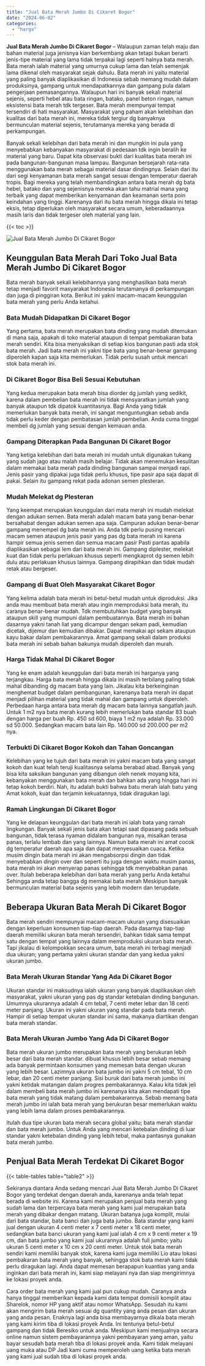 ```yaml
---
title: "Jual Bata Merah Jumbo Di Cikaret Bogor"
date: "2024-06-02"
categories: 
  - "harga"
---
```


**Jual Bata Merah Jumbo Di Cikaret Bogor** – Walaupun zaman telah maju dan bahan material juga jenisnya kian berkembang akan tetapi bukan berarti jenis-tipe material yang lama tidak terpakai lagi seperti halnya bata merah. Bata merah ialah material yang umurnya cukup lama dan telah semenjak lama dikenal oleh masyarakat sejak dahulu. Bata merah ini yaitu material yang paling banyak diaplikasikan di Indonesia sebab memang mudah dalam produksinya, gampang untuk mendapatkannya dan gampang pula dalam pengerjaan pemasangannya. Walaupun hari ini banyak sekali material sejenis, seperti hebel atau bata ringan, batako, panel beton ringan, namun eksistensi bata merah tdk tergeser. Bata merah mempunyai tempat tersendiri di hati masyarakat. Masyarakat yang paham akan kelebihan dan kualitas dari bata merah ini, mereka tidak tergiur dg banyaknya bermunculan material sejenis, terutamanya mereka yang berada di perkampungan.

Banyak sekali kelebihan dari bata merah ini dan mungkin ini pula yang menyebabkan kebanyakan masyarakat di pedesaan tdk ingin beralih ke material yang baru. Dapat kita observasi bukti dari kualitas bata merah ini pada bangunan-bangunan masa lampau. Bangunan bersejarah rata-rata menggunakan bata merah sebagai material dasar dindingnya. Selain dari itu dari segi kenyamanan bata merah sangat sesuai dengan temperatur daerah tropis. Bagi mereka yang telah membandingkan antara bata merah dg bata hebel, batako dan yang sejenisnya mereka akan tahu matrial mana yang terbaik yang dapat memberikan kenyamanan dan keamanan serta poin keindahan yang tinggi. Karenanya dari itu bata merah hingga dikala ini tetap eksis, tetap diperlukan oleh masyarakat secara umum, keberadaannya masih laris dan tidak tergeser oleh material yang lain.

{{< toc >}}

![Jual Bata Merah Jumbo Di Cikaret Bogor](/images/jual-bata-merah-19.png)

## Keunggulan Bata Merah Dari Toko Jual Bata Merah Jumbo Di Cikaret Bogor

Bata merah banyak sekali kelebihannya yang menghasilkan bata merah tetap menjadi favorit masyarakat Indonesia terutamanya di perkampungan dan juga di pinggiran kota. Berikut ini yakni macam-macam keunggulan bata merah yang perlu Anda ketahui.

### Bata Mudah Didapatkan Di Cikaret Bogor

Yang pertama, bata merah merupakan bata dinding yang mudah ditemukan di mana saja, apakah di toko material ataupun di tempat pembakaran bata merah sendiri. Kita bisa menyaksikan di setiap kios bangunan pasti ada stok bata merah. Jadi bata merah ini yakni tipe bata yang benar-benar gampang diperoleh kapan saja kita memerlukan. Tidak perlu susah untuk mencari stok bata merah ini.

### Di Cikaret Bogor Bisa Beli Sesuai Kebutuhan

Yang kedua merupakan bata merah bisa diorder dg jumlah yang sedikit, karena dalam pembelian bata merah ini tidak mensyaratkan jumlah yang banyak ataupun tdk dipatok kuantitasnya. Bagi Anda yang tidak memerlukan banyak bata merah, ini sangat menguntungkan sebab anda tidak perlu keder dengan pembatasan jumlah pembelian. Anda cuma tinggal membeli dg jumlah yang sesuai dengan kemauan anda.

### Gampang Diterapkan Pada Bangunan Di Cikaret Bogor

Yang ketiga kelebihan dari bata merah ini mudah untuk digunakan tukang yang sudah jago atau malah masih belajar. Tidak akan menemukan kesulitan dalam memakai bata merah pada dinding bangunan sampai menjadi rapi. Jenis pasir yang dipakai juga tidak perlu khusus, tipe pasir apa saja dapat di pakai. Selain itu gampang rekat pada adonan semen plesteran.

### Mudah Melekat dg Plesteran

Yang keempat merupakan keunggulan dari mata merah ini mudah melekat dengan adukan semen. Bata merah adalah macam bata yang benar-benar bersahabat dengan adukan semen apa saja. Campuran adukan benar-benar gampang menempel dg bata merah ini. Anda tdk perlu pusing mencari macam semen ataupun jenis pasir yang pas dg bata merah ini karena hampir semua jenis semen dan semua macam pasir Pasti pantas apabila diaplikasikan sebagai lem dari bata merah ini. Gampang diplester, melekat kuat dan tidak perlu perlakuan khusus seperti mengkaprot dg semen lebih dulu atau perlakuan khusus lainnya. Gampang dirapihkan dan tidak mudah retak atau bergeser.

### Gampang di Buat Oleh Masyarakat Cikaret Bogor

Yang kelima adalah bata merah ini betul-betul mudah untuk diproduksi. Jika anda mau membuat bata merah atau ingin memproduksi bata merah, itu caranya benar-benar mudah. Tdk membutuhkan budget yang banyak ataupun skill yang mumpuni dalam pembuatannya. Bata merah ini bahan dasarnya yakni tanah liat yang dicampur dengan sekam padi, kemudian dicetak, dijemur dan kemudian dibakar. Dapat memakai api sekam ataupun kayu bakar dalam pembakarannya. Amat gampang sekali dalam produksi bata merah ini sebab bahan bakunya mudah diperoleh dan murah.

### Harga Tidak Mahal Di Cikaret Bogor

Yang ke enam adalah keunggulan dari bata merah ini harganya yang terjangkau. Harga bata merah hingga dikala ini masih terbilang paling tidak mahal dibanding dg macam bata yang lain. Jikalau kita berkeinginan menghemat budget dalam pembangunan, karenanya bata merah ini dapat menjadi pilihan material yang tidak mahal dan gampang untuk diperoleh. Perbedaan harga antara bata merah dg macam bata lainnya sangatlah jauh. Untuk 1 m2 nya bata merah kurang lebih memerlukan bata standar 83 buah dengan harga per buah Rp. 450 sd 600, biaya 1 m2 nya adalah Rp. 33.000 sd 50.000. Sedangkan macam bata lain Rp. 140.000 sd 200.000 per m2 nya.

### Terbukti Di Cikaret Bogor Kokoh dan Tahan Goncangan

Kelebihan yang ke tujuh dari bata merah ini yakni macam bata yang sangat kokoh dan kuat telah teruji kualitasnya selama berabad abad. Banyak yang bisa kita saksikan bangunan yang dibangun oleh nenek moyang kita, kebanyakan menggunakan bata merah dan bahkan ada yang hingga hari ini tetap kokoh berdiri. Nah, itu adalah bukti bahwa batu merah ialah batu yang Amat kokoh, kuat dan terjamin kekuatannya, tidak diragukan lagi.

### Ramah Lingkungan Di Cikaret Bogor

Yang ke delapan keunggulan dari bata merah ini ialah bata yang ramah lingkungan. Banyak sekali jenis bata akan tetapi saat dipasang pada sebuah bangunan, tidak terasa nyaman didalam bangunan nya, misalkan terasa panas, terlalu lembab dan yang lainnya. Namun bata merah ini amat cocok dg temperatur daerah apa saja dan dapat menyesuaikan cuaca. Ketika musim dingin bata merah ini akan mengabsorpsi dingin dan tidak menyebabkan dingin over dan seperti itu juga dengan waktu musim panas, bata merah ini akan menyerap panas sehingga tdk menyebabkan panas over. Itulah beberapa kelebihan dari bata merah yang perlu Anda ketahui Sehingga anda tetap bangga dg memakai bata merah Meskipun banyak bermunculan material bata sejenis yang lebih modern dan terupdate.

## Beberapa Ukuran Bata Merah Di Cikaret Bogor

Bata merah sendiri mempunyai macam-macam ukuran yang disesuaikan dengan keperluan konsumen tiap-tiap daerah. Pada dasarnya tiap-tiap daerah memiliki ukuran bata merah tersendiri, bahkan tidak sama tempat satu dengan tempat yang lainnya dalam memproduksi ukuran bata merah. Tapi jikalau di kelompokkan secara umum, bata merah ini terbagi menjadi dua ukuran; yang pertama yakni ukuran standar dan yang kedua yakni ukuran jumbo.

### Bata Merah Ukuran Standar Yang Ada Di Cikaret Bogor

Ukuran standar ini maksudnya ialah ukuran yang banyak diaplikasikan oleh masyarakat, yakni ukuran yang pas dg standar ketebalan dinding bangunan. Umumnya ukurannya adalah 4 cm tebal, 7 centi meter lebar dan 18 centi meter panjang. Ukuran ini yakni ukuran yang standar pada bata merah. Hampir di setiap tempat ukuran standar ini sama, makanya diartikan dengan bata merah standar.

### Bata Merah Ukuran Jumbo Yang Ada Di Cikaret Bogor

Bata merah ukuran jumbo merupakan bata merah yang berukuran lebih besar dari bata merah standar. dibuat khusus lebih besar sebab memang ada banyak permintaan konsumen yang memesan bata dengan ukuran yang lebih besar. Lazimnya ukuran bata jumbo ini yakni 5 cm tebal, 10 cm lebar, dan 20 centi meter panjang. Sisi buruk dari bata merah jumbo ini yakni ketidak matangan dalam progres pembakarannya. Kalau kita tidak jeli dalam membeli bata merah jumbo ini karenanya kita akan mendapati tipe bata merah yang tidak matang dalam pembakarannya. Sebab memang bata merah jumbo ini ialah bata merah yang berukuran besar memerlukan waktu yang lebih lama dalam proses pembakarannya.

Itulah dua tipe ukuran bata merah secara global yaitu; bata merah standar dan bata merah jumbo. Untuk Anda yang mencari ketebalan dinding di luar standar yakni ketebalan dinding yang lebih tebal, maka pantasnya gunakan bata merah jumbo.

## Penjual Bata Merah Terdekat Di Cikaret Bogor

{{< table-tables table="table2" >}}

Sekiranya diantara Anda sedang mencari Jual Bata Merah Jumbo Di Cikaret Bogor yang terdekat dengan daerah anda, karenanya anda telah tepat berada di website ini. Karena kami merupakan penjual bata merah yang sudah lama dan terpercaya bata merah yang kami jual merupakan bata merah yang dibakar dengan matang. Ukuran batanya juga komplit, mulai dari bata standar, bata banci dan juga bata jumbo. Bata standar yang kami jual dengan ukuran 4 centi meter x 7 centi meter x 18 centi meter, sedangkan bata banci ukuran yang kami jual ialah 4 cm x 9 centi meter x 19 cm, dan bata jumbo yang kami jual ukurannya adalah full jumbo; yaitu ukuran 5 centi meter x 10 cm x 20 centi meter. Untuk stok bata merah sendiri kami memiliki banyak stok, karena kami juga memiliki Lio atau lokasi pembakaran bata merah yang banyak, sehingga stok bata merah kami tidak perlu diragukan lagi. Anda dapat memesan berapapun kuantias yang anda inginkan dari bata merah ini, kami siap melayani nya dan siap mengirimnya ke lokasi proyek anda.

Cara order bata merah yang kami jual pun cukup mudah. Caranya anda hanya tinggal memberikan kepada kami data tempat domisili komplit atau Sharelok, nomor HP yang aktif atau nomor WhatsApp. Sesudah itu kami akan mengirim bata merah sesuai dg quantity yang anda pesan dan ukuran yang anda pesan. Enaknya lagi anda bisa membayarnya dikala bata merah yang kami kirim tiba di lokasi proyek Anda. Ini tentunya betul-betul gampang dan tidak Beresiko untuk anda. Meskipun kami menjualnya secara online namun sistem pembayarannya yakni pembayaran yang aman, yaitu bayar sesudah bata merah tiba di lokasi proyek anda. Kami tidak melayani uang muka atau DP Jadi kami cuma memperoleh uang ketika bata merah yang kami jual sudah tiba di lokasi proyek anda.

